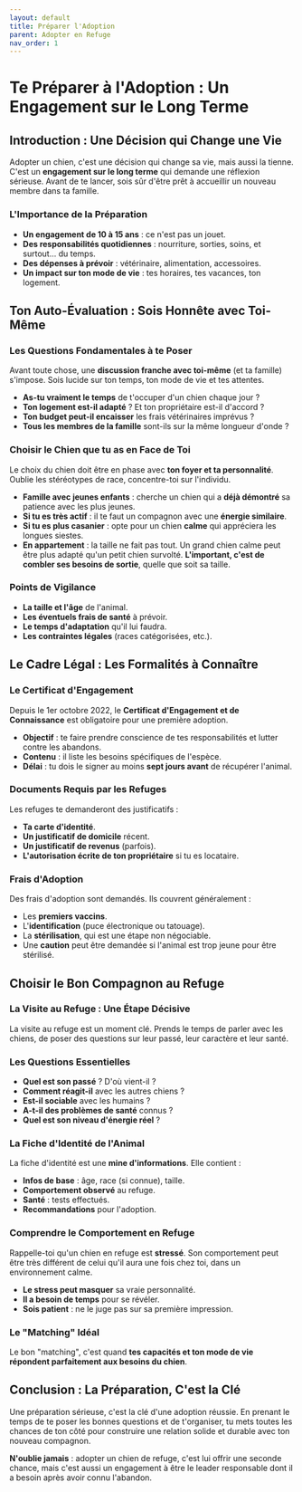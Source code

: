 ```yaml
---
layout: default
title: Préparer l'Adoption
parent: Adopter en Refuge
nav_order: 1
---
```


# **Te Préparer à l'Adoption : Un Engagement sur le Long Terme**

## **Introduction : Une Décision qui Change une Vie**

Adopter un chien, c'est une décision qui change sa vie, mais aussi la tienne. C'est un **engagement sur le long terme** qui demande une réflexion sérieuse. Avant de te lancer, sois sûr d'être prêt à accueillir un nouveau membre dans ta famille.

### **L'Importance de la Préparation**

*   **Un engagement de 10 à 15 ans** : ce n'est pas un jouet.
*   **Des responsabilités quotidiennes** : nourriture, sorties, soins, et surtout... du temps.
*   **Des dépenses à prévoir** : vétérinaire, alimentation, accessoires.
*   **Un impact sur ton mode de vie** : tes horaires, tes vacances, ton logement.

## **Ton Auto-Évaluation : Sois Honnête avec Toi-Même**

### **Les Questions Fondamentales à te Poser**

Avant toute chose, une **discussion franche avec toi-même** (et ta famille) s'impose. Sois lucide sur ton temps, ton mode de vie et tes attentes.

*   **As-tu vraiment le temps** de t'occuper d'un chien chaque jour ?
*   **Ton logement est-il adapté** ? Et ton propriétaire est-il d'accord ?
*   **Ton budget peut-il encaisser** les frais vétérinaires imprévus ?
*   **Tous les membres de la famille** sont-ils sur la même longueur d'onde ?

### **Choisir le Chien que tu as en Face de Toi**

Le choix du chien doit être en phase avec **ton foyer et ta personnalité**. Oublie les stéréotypes de race, concentre-toi sur l'individu.

*   **Famille avec jeunes enfants** : cherche un chien qui a **déjà démontré** sa patience avec les plus jeunes.
*   **Si tu es très actif** : il te faut un compagnon avec une **énergie similaire**.
*   **Si tu es plus casanier** : opte pour un chien **calme** qui appréciera les longues siestes.
*   **En appartement** : la taille ne fait pas tout. Un grand chien calme peut être plus adapté qu'un petit chien survolté. **L'important, c'est de combler ses besoins de sortie**, quelle que soit sa taille.

### **Points de Vigilance**

*   **La taille et l'âge** de l'animal.
*   **Les éventuels frais de santé** à prévoir.
*   **Le temps d'adaptation** qu'il lui faudra.
*   **Les contraintes légales** (races catégorisées, etc.).

## **Le Cadre Légal : Les Formalités à Connaître**

### **Le Certificat d'Engagement**

Depuis le 1er octobre 2022, le **Certificat d'Engagement et de Connaissance** est obligatoire pour une première adoption.

*   **Objectif** : te faire prendre conscience de tes responsabilités et lutter contre les abandons.
*   **Contenu** : il liste les besoins spécifiques de l'espèce.
*   **Délai** : tu dois le signer au moins **sept jours avant** de récupérer l'animal.

### **Documents Requis par les Refuges**

Les refuges te demanderont des justificatifs :

*   **Ta carte d'identité**.
*   **Un justificatif de domicile** récent.
*   **Un justificatif de revenus** (parfois).
*   **L'autorisation écrite de ton propriétaire** si tu es locataire.

### **Frais d'Adoption**

Des frais d'adoption sont demandés. Ils couvrent généralement :

*   Les **premiers vaccins**.
*   L'**identification** (puce électronique ou tatouage).
*   La **stérilisation**, qui est une étape non négociable.
*   Une **caution** peut être demandée si l'animal est trop jeune pour être stérilisé.

## **Choisir le Bon Compagnon au Refuge**

### **La Visite au Refuge : Une Étape Décisive**

La visite au refuge est un moment clé. Prends le temps de parler avec les chiens, de poser des questions sur leur passé, leur caractère et leur santé.

### **Les Questions Essentielles**

*   **Quel est son passé** ? D'où vient-il ?
*   **Comment réagit-il** avec les autres chiens ?
*   **Est-il sociable** avec les humains ?
*   **A-t-il des problèmes de santé** connus ?
*   **Quel est son niveau d'énergie réel** ?

### **La Fiche d'Identité de l'Animal**

La fiche d'identité est une **mine d'informations**. Elle contient :

*   **Infos de base** : âge, race (si connue), taille.
*   **Comportement observé** au refuge.
*   **Santé** : tests effectués.
*   **Recommandations** pour l'adoption.

### **Comprendre le Comportement en Refuge**

Rappelle-toi qu'un chien en refuge est **stressé**. Son comportement peut être très différent de celui qu'il aura une fois chez toi, dans un environnement calme.

*   **Le stress peut masquer** sa vraie personnalité.
*   **Il a besoin de temps** pour se révéler.
*   **Sois patient** : ne le juge pas sur sa première impression.

### **Le "Matching" Idéal**

Le bon "matching", c'est quand **tes capacités et ton mode de vie répondent parfaitement aux besoins du chien**.

## **Conclusion : La Préparation, C'est la Clé**

Une préparation sérieuse, c'est la clé d'une adoption réussie. En prenant le temps de te poser les bonnes questions et de t'organiser, tu mets toutes les chances de ton côté pour construire une relation solide et durable avec ton nouveau compagnon.

**N'oublie jamais** : adopter un chien de refuge, c'est lui offrir une seconde chance, mais c'est aussi un engagement à être le leader responsable dont il a besoin après avoir connu l'abandon. 
